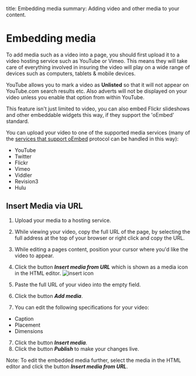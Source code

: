 title: Embedding media
summary: Adding video and other media to your content.

# Embedding media

To add media such as a video into a page, you should first upload it to a video hosting service such as YouTube or Vimeo. This means they will take care of everything involved in insuring the video will play on a wide range of devices such as computers, tablets & mobile devices.

YouTube allows you to mark a video as **Unlisted** so that it will not appear on YouTube.com search results etc. Also adverts will not be displayed on your video unless you enable that option from within YouTube.

<div class="note" markdown="1">This feature isn't just limited to video, you can also embed Flickr slideshows and other embeddable widgets this way, if they support the 'oEmbed' standard.</div>

You can upload your video to one of the supported media services (many of the [services that support oEmbed](http://oembed.com/#section7) protocol can be handled in this way):
* YouTube
* Twitter
* Flickr
* Vimeo
* Viddler
* Revision3
* Hulu

## Insert Media via URL

1. Upload your media to a hosting service.
2. While viewing your video, copy the full URL of the page, by selecting the full address at the top of your browser or right click and copy the URL.
3. While editing a pages content, position your cursor where you'd like the video to appear.
3. Click the button ***Insert media from URL*** which is shown as a media icon in the HTML editor.
![insert icon](/_images/insert-media-icon.png)


4. Paste the full URL of your video into the empty field.
5. Click the button ***Add media***.
6. You can edit the following specifications for your video:
* Caption
* Placement
* Dimensions
7. Click the button ***Insert media***.
8. Click the button ***Publish*** to make your changes live.

Note: To edit the embedded media further, select the media in the HTML editor and click the button ***Insert media from URL***.
